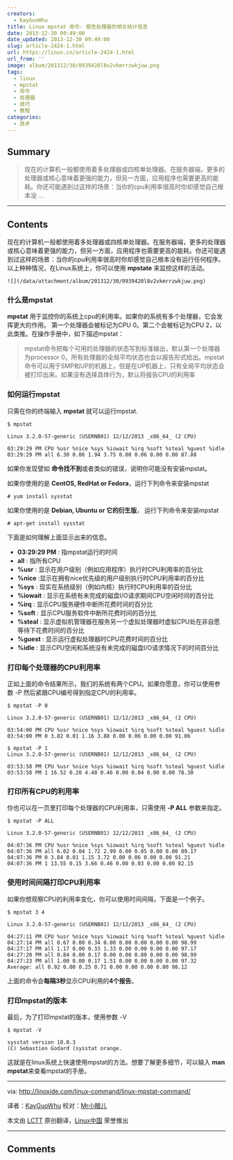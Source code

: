 ```yaml
---
creators:
  - KayGuoWhu
title: Linux mpstat 命令- 报告处理器的相关统计信息
date: 2013-12-30 09:49:00
date_updated: 2013-12-30 09:49:00
slug: article-2424-1.html
url: https://linux.cn/article-2424-1.html
url_from: ''
image: album/201312/30/0939420l8v2vkmrrzwkjuw.png
tags:
  - linux
  - mpstat
  - 命令
  - 处理器
  - 技巧
  - 教程
categories:
  - 技术
---
```


## Summary

> 现在的计算机一般都使用着多处理器或四核单处理器。在服务器端，更多的处理器或核心意味着更强的能力，但另一方面，应用程序也需要更高的能耗。你还可能遇到过这样的场景：当你的cpu利用率很高时你却感觉自己根本没  ...

***

<!-- more -->

## Contents

现在的计算机一般都使用着多处理器或四核单处理器。在服务器端，更多的处理器或核心意味着更强的能力，但另一方面，应用程序也需要更高的能耗。你还可能遇到过这样的场景：当你的cpu利用率很高时你却感觉自己根本没有运行任何程序。以上种种情况，在Linux系统上，你可以使用 **mpstate** 来监控这样的活动。 

`![](/data/attachment/album/201312/30/0939420l8v2vkmrrzwkjuw.png)`

### 什么是mpstat

**mpstat** 用于监控你的系统上cpu的利用率。如果你的系统有多个处理器，它会发挥更大的作用。 第一个处理器会被标记为CPU 0。第二个会被标记为CPU 2，以此类推。在操作手册中，如下描述mpstat：

> 
> mpstat命令把每个可用的处理器的状态写到标准输出，默认第一个处理器为processor 0。所有处理器的全局平均状态也会以报告形式给出。mpstat命令可以用于SMP和UP的机器上，但是在UP机器上，只有全局平均状态会被打印出来。如果没有选择具体行为，默认将报告CPU的利用率
> 
> 
> 

### 如何运行mpstat

只需在你的终端输入 **mpstat** 就可以运行mpstat.

```shell
$ mpstat

Linux 3.2.0-57-generic (USERNB01) 12/12/2013 _x86_64_ (2 CPU)

03:29:29 PM CPU %usr %nice %sys %iowait %irq %soft %steal %guest %idle
03:29:29 PM all 6.30 0.06 1.94 3.75 0.00 0.06 0.00 0.00 87.88
```

如果你发现譬如 **命令找不到**或者类似的错误，说明你可能没有安装mpstat。

如果你使用的是 **CentOS, RedHat or Fedora**，运行下列命令来安装mpstat

```shell
# yum install sysstat
```

如果你使用的是 **Debian, Ubuntu or 它的衍生版**， 运行下列命令来安装mpstat

```shell
# apt-get install sysstat
```

下面是如何理解上面显示出来的信息。

* **03:29:29 PM** : 指mpstat运行的时间
* **all** : 指所有CPU
* **%usr** : 显示在用户级别（例如应用程序）执行时CPU利用率的百分比
* **%nice** :显示在拥有nice优先级的用户级别执行时CPU利用率的百分比
* **%sys** : 现实在系统级别（例如内核）执行时CPU利用率的百分比
* **%iowait** : 显示在系统有未完成的磁盘I/O请求期间CPU空闲时间的百分比
* **%irq** : 显示CPU服务硬件中断所花费时间的百分比
* **%soft** : 显示CPU服务软件中断所花费时间的百分比
* **%steal** : 显示虚拟机管理器在服务另一个虚拟处理器时虚拟CPU处在非自愿等待下花费时间的百分比
* **%guest** : 显示运行虚拟处理器时CPU花费时间的百分比
* **%idle** : 显示CPU空闲和系统没有未完成的磁盘I/O请求情况下的时间百分比

### 打印每个处理器的CPU利用率

正如上面的命令结果所示，我们的系统有两个CPU。如果你愿意，你可以使用参数 -P 然后紧跟CPU编号得到指定CPU的利用率。

```shell
$ mpstat -P 0

Linux 3.2.0-57-generic (USERNB01) 12/12/2013 _x86_64_ (2 CPU)

03:54:00 PM CPU %usr %nice %sys %iowait %irq %soft %steal %guest %idle
03:54:00 PM 0 3.82 0.01 1.16 3.88 0.00 0.06 0.00 0.00 91.06

$ mpstat -P 1
Linux 3.2.0-57-generic (USERNB01) 12/12/2013 _x86_64_ (2 CPU)

03:53:58 PM CPU %usr %nice %sys %iowait %irq %soft %steal %guest %idle
03:53:58 PM 1 16.52 0.20 4.48 0.46 0.00 0.04 0.00 0.00 78.30
```

### 打印所有CPU的利用率

你也可以在一页里打印每个处理器的CPU利用率，只需使用 **-P ALL** 参数来指定。

```shell
$ mpstat -P ALL

Linux 3.2.0-57-generic (USERNB01) 12/12/2013 _x86_64_ (2 CPU)

04:07:36 PM CPU %usr %nice %sys %iowait %irq %soft %steal %guest %idle
04:07:36 PM all 6.02 0.04 1.72 2.99 0.00 0.05 0.00 0.00 89.17
04:07:36 PM 0 3.84 0.01 1.15 3.72 0.00 0.06 0.00 0.00 91.21
04:07:36 PM 1 13.55 0.15 3.66 0.46 0.00 0.03 0.00 0.00 82.15
```

### 使用时间间隔打印CPU利用率

如果你想观察CPU的利用率变化，你可以使用时间间隔，下面是一个例子。

```shell
$ mpstat 3 4

Linux 3.2.0-57-generic (USERNB01) 12/12/2013 _x86_64_ (2 CPU)

04:27:11 PM CPU %usr %nice %sys %iowait %irq %soft %steal %guest %idle
04:27:14 PM all 0.67 0.00 0.34 0.00 0.00 0.00 0.00 0.00 98.99
04:27:17 PM all 1.17 0.00 0.33 1.33 0.00 0.00 0.00 0.00 97.17
04:27:20 PM all 0.84 0.00 0.17 0.00 0.00 0.00 0.00 0.00 98.99
04:27:23 PM all 1.00 0.00 0.17 1.51 0.00 0.00 0.00 0.00 97.32
Average: all 0.92 0.00 0.25 0.71 0.00 0.00 0.00 0.00 98.12
```

上面的命令会**每隔3秒**显示CPU利用的**4个报告**。

### 打印mpstat的版本

最后，为了打印mpstat的版本，使用参数 -V

```shell
$ mpstat -V

sysstat version 10.0.3
(C) Sebastien Godard (sysstat orange.
```

这就是在linux系统上快速使用mpstat的方法。想要了解更多细节，可以输入 **man mpstat**来查看mpstat的手册。

---

via: <http://linoxide.com/linux-command/linux-mpstat-command/>

译者：[KayGuoWhu](https://github.com/KayGuoWhu) 校对：[Mr小眼儿](https://github.com/tinyeyeser)

本文由 [LCTT](https://github.com/LCTT/TranslateProject) 原创翻译，[Linux中国](https://linux.cn/) 荣誉推出

***

## Comments

